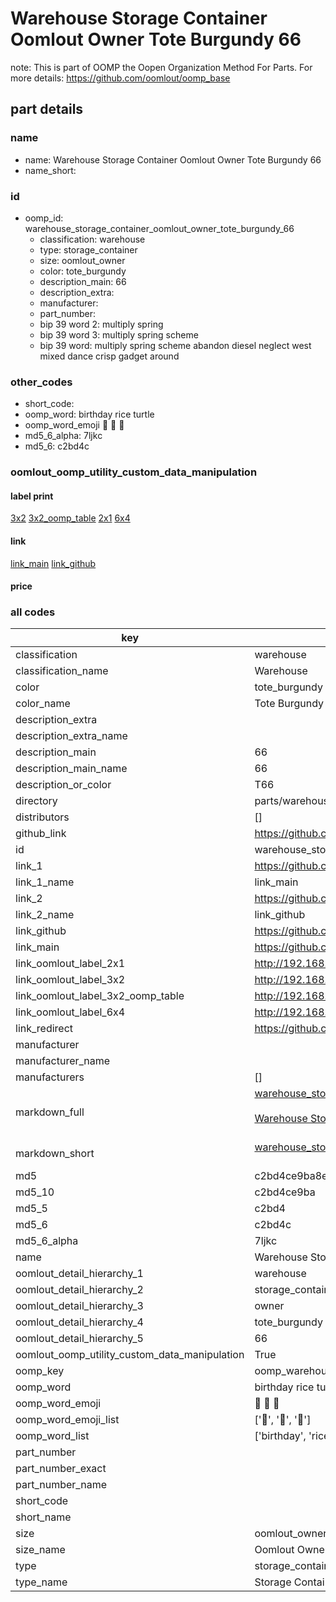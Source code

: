 # Warehouse Storage Container Oomlout Owner Tote Burgundy 66  

note: This is part of OOMP the Oopen Organization Method For Parts. For more details: https://github.com/oomlout/oomp_base

##  part details
  







### name
* name: Warehouse Storage Container Oomlout Owner Tote Burgundy 66
* name_short: 
### id
* oomp_id: warehouse_storage_container_oomlout_owner_tote_burgundy_66
  * classification: warehouse
  * type: storage_container
  * size: oomlout_owner
  * color: tote_burgundy
  * description_main: 66
  * description_extra: 
  * manufacturer: 
  * part_number: 
  * bip 39 word 2: multiply spring
  * bip 39 word 3: multiply spring scheme
  * bip 39 word: multiply spring scheme abandon diesel neglect west mixed dance crisp gadget around

### other_codes
* short_code: 
* oomp_word: birthday rice turtle
* oomp_word_emoji :birthday: :rice: :turtle:
* md5_6_alpha: 7ljkc
* md5_6: c2bd4c






### oomlout_oomp_utility_custom_data_manipulation
#### label print
[3x2](http://192.168.1.245:1112/?label=oomp%207ljkc)
[3x2_oomp_table](http://192.168.1.108:1112/?label=oomp%207ljkc)
[2x1](http://192.168.1.242:1112/?label=oomp%207ljkc)
[6x4](http://192.168.1.55:1112/?label=oomp%207ljkc)    

#### link

[link_main](https://github.com/oomlout/oomlout_oomp_version_1_messy/tree/main/parts/warehouse_storage_container_oomlout_owner_tote_burgundy_66) [link_github](https://github.com/oomlout/oomlout_oomp_version_1_messy/tree/main/parts/warehouse_storage_container_oomlout_owner_tote_burgundy_66)                             

#### price







### all codes 
| key | value |  
| --- | --- |  
| classification | warehouse |  
| classification_name | Warehouse |  
| color | tote_burgundy |  
| color_name | Tote Burgundy |  
| description_extra |  |  
| description_extra_name |  |  
| description_main | 66 |  
| description_main_name | 66 |  
| description_or_color | T66 |  
| directory | parts/warehouse_storage_container_oomlout_owner_tote_burgundy_66 |  
| distributors | [] |  
| github_link | https://github.com/oomlout/oomlout_oomp_part_src/tree/main/parts/warehouse_storage_container_oomlout_owner_tote_burgundy_66 |  
| id | warehouse_storage_container_oomlout_owner_tote_burgundy_66 |  
| link_1 | https://github.com/oomlout/oomlout_oomp_version_1_messy/tree/main/parts/warehouse_storage_container_oomlout_owner_tote_burgundy_66 |  
| link_1_name | link_main |  
| link_2 | https://github.com/oomlout/oomlout_oomp_version_1_messy/tree/main/parts/warehouse_storage_container_oomlout_owner_tote_burgundy_66 |  
| link_2_name | link_github |  
| link_github | https://github.com/oomlout/oomlout_oomp_version_1_messy/tree/main/parts/warehouse_storage_container_oomlout_owner_tote_burgundy_66 |  
| link_main | https://github.com/oomlout/oomlout_oomp_version_1_messy/tree/main/parts/warehouse_storage_container_oomlout_owner_tote_burgundy_66 |  
| link_oomlout_label_2x1 | http://192.168.1.242:1112/?label=oomp%207ljkc |  
| link_oomlout_label_3x2 | http://192.168.1.245:1112/?label=oomp%207ljkc |  
| link_oomlout_label_3x2_oomp_table | http://192.168.1.108:1112/?label=oomp%207ljkc |  
| link_oomlout_label_6x4 | http://192.168.1.55:1112/?label=oomp%207ljkc |  
| link_redirect | https://github.com/oomlout/oomlout_oomp_version_1_messy/tree/main/parts/warehouse_storage_container_oomlout_owner_tote_burgundy_66 |  
| manufacturer |  |  
| manufacturer_name |  |  
| manufacturers | [] |  
| markdown_full | [warehouse_storage_container_oomlout_owner_tote_burgundy_66](none)<br>[](none)<br>[Warehouse Storage Container Oomlout Owner Tote Burgundy 66](none)<br><br> |  
| markdown_short | [warehouse_storage_container_oomlout_owner_tote_burgundy_66](none)<br><br> |  
| md5 | c2bd4ce9ba8e3f2e501ec0018174cc8b |  
| md5_10 | c2bd4ce9ba |  
| md5_5 | c2bd4 |  
| md5_6 | c2bd4c |  
| md5_6_alpha | 7ljkc |  
| name | Warehouse Storage Container Oomlout Owner Tote Burgundy 66 |  
| oomlout_detail_hierarchy_1 | warehouse |  
| oomlout_detail_hierarchy_2 | storage_container |  
| oomlout_detail_hierarchy_3 | owner |  
| oomlout_detail_hierarchy_4 | tote_burgundy |  
| oomlout_detail_hierarchy_5 | 66 |  
| oomlout_oomp_utility_custom_data_manipulation | True |  
| oomp_key | oomp_warehouse_storage_container_oomlout_owner_tote_burgundy_66 |  
| oomp_word | birthday rice turtle |  
| oomp_word_emoji | :birthday: :rice: :turtle: |  
| oomp_word_emoji_list | [':birthday:', ':rice:', ':turtle:'] |  
| oomp_word_list | ['birthday', 'rice', 'turtle'] |  
| part_number |  |  
| part_number_exact |  |  
| part_number_name |  |  
| short_code |  |  
| short_name |  |  
| size | oomlout_owner |  
| size_name | Oomlout Owner |  
| type | storage_container |  
| type_name | Storage Container |  
